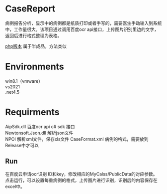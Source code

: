 # CaseReport
病例报告分析，显示中的病例都是纸质打印或者手写的，需要医生手动输入到系统中，工作量很大。该项目通过调用百度ocr api接口，上传图片识别里边的文字，返回后进行格式整理为表格。  

[php版本](https://github.com/zzmshinnosuke/CaseReport/tree/php) 属于半成品，方法类似  

# Environments
win8.1（vmware）  
vs2021  
.net4.5  

# Requirments
AipSdk.dll 百度ocr api c# sdk 接口    
Newtonsoft.Json.dll 解析json文件  
NPOI 解析xml文件，保存xls文件 
CaseFormat.xml 病例的格式，需要放到Release中才可以 

## Run
在百度云申请ocr识别 ID和key，修改相应的MyCalss/PublicData的对应参数。  
点击运行，可以设置每重病例的格式，上传图片进行识别，识别后的内容保存在excel中。  
